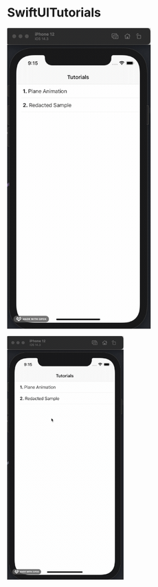 # SwiftUITutorials
![Plane.gif](https://github.com/ShashankSingla/SwiftUITutorials/blob/master/2021-02-16%2021.22.27.gif)

![Redacted.gif](https://github.com/ShashankSingla/SwiftUITutorials/blob/master/2021-02-16%2021.22.55.gif)
